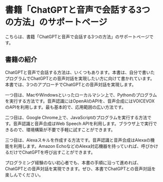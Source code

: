 # 書籍「ChatGPTと音声で会話する3つの方法」のサポートページ

こちらは、書籍「ChatGPTと音声で会話する3つの方法」のサポートページです。

## 書籍の紹介

ChatGPTと音声で会話する方法は、いくつもあります。本書は、自分で書いたプログラムでChatGPTとの音声対話を実現したい方に向けて書かれています。本書では、3つのアプローチでChatGPTとの音声対話を実現します。

一つ目は、MacやWindowsといったローカルマシン上で、Pythonのプログラムを実行する方法です。音声認識にはOpenAIのAPIを、音声合成にはVOICEVOXのAPIを利用します。最も基本的で、応用範囲の広い方法です。

二つ目は、Google Chrome上で、JavaScriptのプログラムを実行する方法です。音声認識と音声合成はWeb Speech APIを利用します。ブラウザ上で実行できるので、環境構築が不要で手軽に試すことができます。

三つ目は、Alexaスキルを作成する方法です。音声認識と音声合成はAlexaの機能を利用します。Amazon EchoなどのAlexa対応機器を持っていれば、呼びかけるだけでChatGPTを呼び出すことができます。

プログラミング経験のない初心者でも、本書の手順に沿って進めれば、ChatGPTとの音声対話を実現できます。ぜひ、本書でChatGPTとの音声対話を楽しんでください。
